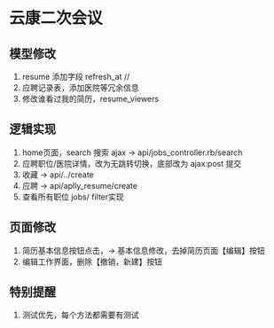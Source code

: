 # 云康二次会议

## 模型修改
1. resume 添加字段 refresh_at //
2. 应聘记录表，添加医院等冗余信息
3. 修改谁看过我的简历，resume_viewers

## 逻辑实现
1. home页面，search 搜索  ajax -> api/jobs_controller.rb/search
2. 应聘职位/医院详情，改为无跳转切换，底部改为 ajax:post 提交
3. 收藏 -> api/../create
4. 应聘 -> api/aplly_resume/create
5. 查看所有职位 jobs/ filter实现

## 页面修改
1. 简历基本信息按钮点击，-> 基本信息修改，去掉简历页面【编辑】按钮
2. 编辑工作界面，删除【撤销，新建】按钮

## 特别提醒
1. 测试优先，每个方法都需要有测试
